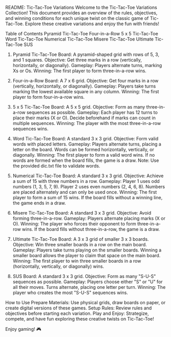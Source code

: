 README: Tic-Tac-Toe Variations
Welcome to the Tic-Tac-Toe Variations Collection! This document provides an overview of the rules, objectives, and winning conditions for each unique twist on the classic game of Tic-Tac-Toe. 
Explore these creative variations and enjoy the fun with friends!

Table of Contents
Pyramid Tic-Tac-Toe
Four-in-a-Row
5 x 5 Tic-Tac-Toe
Word Tic-Tac-Toe
Numerical Tic-Tac-Toe
Misere Tic-Tac-Toe
Ultimate Tic-Tac-Toe
SUS


1. Pyramid Tic-Tac-Toe
Board: A pyramid-shaped grid with rows of 5, 3, and 1 squares.
Objective: Get three marks in a row (vertically, horizontally, or diagonally).
Gameplay: Players alternate turns, marking Xs or Os.
Winning: The first player to form three-in-a-row wins.


2. Four-in-a-Row
Board: A 7 x 6 grid.
Objective: Get four marks in a row (vertically, horizontally, or diagonally).
Gameplay: Players take turns marking the lowest available square in any column.
Winning: The first player to form four-in-a-row wins.


3. 5 x 5 Tic-Tac-Toe
Board: A 5 x 5 grid.
Objective: Form as many three-in-a-row sequences as possible.
Gameplay:
Each player has 12 turns to place their marks (X or O).
Decide beforehand if marks can count in multiple sequences.
Winning: The player with the most three-in-a-row sequences wins.


4. Word Tic-Tac-Toe
Board: A standard 3 x 3 grid.
Objective: Form valid words with placed letters.
Gameplay:
Players alternate turns, placing a letter on the board.
Words can be formed horizontally, vertically, or diagonally.
Winning: The first player to form a valid word wins. If no words are formed when the board fills, the game is a draw.
Note: Use the provided dic.txt file to validate words.


5. Numerical Tic-Tac-Toe
Board: A standard 3 x 3 grid.
Objective: Achieve a sum of 15 with three numbers in a row.
Gameplay:
Player 1 uses odd numbers (1, 3, 5, 7, 9).
Player 2 uses even numbers (2, 4, 6, 8).
Numbers are placed alternately and can only be used once.
Winning: The first player to form a sum of 15 wins. If the board fills without a winning line, the game ends in a draw.


6. Misere Tic-Tac-Toe
Board: A standard 3 x 3 grid.
Objective: Avoid forming three-in-a-row.
Gameplay: Players alternate placing marks (X or O).
Winning: The player who forces their opponent to form three-in-a-row wins. If the board fills without three-in-a-row, the game is a draw.


8. Ultimate Tic-Tac-Toe
Board: A 3 x 3 grid of smaller 3 x 3 boards.
Objective: Win three smaller boards in a row on the main board.
Gameplay:
Players take turns playing on the smaller boards.
Winning a smaller board allows the player to claim that space on the main board.
Winning: The first player to win three smaller boards in a row (horizontally, vertically, or diagonally) wins.


9. SUS
Board: A standard 3 x 3 grid.
Objective: Form as many "S-U-S" sequences as possible.
Gameplay:
Players choose either "S" or "U" for all their moves.
Turns alternate, placing one letter per turn.
Winning: The player who creates the most "S-U-S" sequences wins.


How to Use
Prepare Materials: Use physical grids, draw boards on paper, or create digital versions of these games.
Setup Rules: Review rules and objectives before starting each variation.
Play and Enjoy: Strategize, compete, and have fun exploring these creative twists on Tic-Tac-Toe!

Enjoy gaming! 🎮
